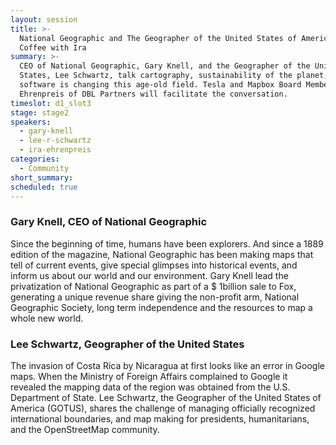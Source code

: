 ```yaml
---
layout: session
title: >-
  National Geographic and The Geographer of the United States of America have
  Coffee with Ira
summary: >-
  CEO of National Geographic, Gary Knell, and the Geographer of the United
  States, Lee Schwartz, talk cartography, sustainability of the planet, and how
  software is changing this age-old field. Tesla and Mapbox Board Member Ira
  Ehrenpreis of DBL Partners will facilitate the conversation.
timeslot: d1_slot3
stage: stage2
speakers:
  - gary-knell
  - lee-r-schwartz
  - ira-ehrenpreis
categories:
  - Community
short_summary:
scheduled: true
---
```


### Gary Knell, CEO of National Geographic

Since the beginning of time, humans have been explorers. And since a 1889 edition of the magazine, National Geographic has been making maps that tell of current events, give special glimpses into historical events, and inform us about our world and our environment. Gary Knell lead the privatization of National Geographic as part of a $ 1billion sale to Fox, generating a unique revenue share giving the non-profit arm, National Geographic Society, long term independence and the resources to map a whole new world.

### Lee Schwartz, Geographer of the United States

The invasion of Costa Rica by Nicaragua at first looks like an error in Google maps. When the Ministry of Foreign Affairs complained to Google it revealed the mapping data of the region was obtained from the U.S. Department of State. Lee Schwartz, the Geographer of the United States of America (GOTUS), shares the challenge of managing officially recognized international boundaries, and map making for presidents, humanitarians, and the OpenStreetMap community.